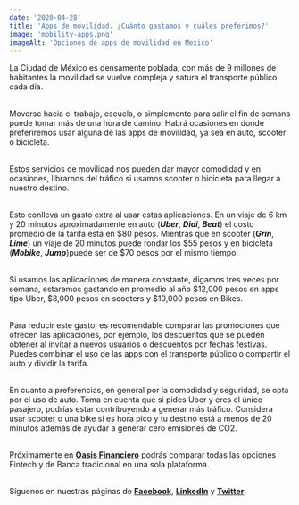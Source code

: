 ```yaml
--- 
date: '2020-04-28' 
title: 'Apps de movilidad. ¿Cuánto gastamos y cuáles preferimos?' 
image: 'mobility-apps.png'
imageAlt: 'Opciones de apps de movilidad en Mexico'
--- 
```


La Ciudad de México es densamente poblada, con más de 9 millones de habitantes la movilidad se vuelve compleja y satura el transporte público cada día. <br/><br/>

Moverse hacia el trabajo, escuela, o simplemente para salir el fin de semana puede tomar más de una hora de camino. Habrá ocasiones en donde preferiremos usar alguna de las apps de movilidad, ya sea en auto, scooter o bicicleta. <br/><br/>

Estos servicios de movilidad nos pueden dar mayor comodidad y en ocasiones, librarnos del tráfico si usamos scooter o bicicleta para llegar a nuestro destino. <br/><br/>

Esto conlleva un gasto extra al usar estas aplicaciones. En un viaje de 6 km y 20 minutos aproximadamente en auto (***Uber***, ***Didi***, ***Beat***) el costo promedio de la tarifa está en $80 pesos. Mientras que en scooter (***Grin***, ***Lime***) un viaje de 20 minutos puede rondar los $55 pesos y en bicicleta (***Mobike***, ***Jump***)puede ser de $70 pesos por el mismo tiempo. <br/><br/>

Si usamos las aplicaciones de manera constante, digamos tres veces por semana, estaremos gastando en promedio al año $12,000 pesos en apps tipo Uber, $8,000 pesos en scooters y $10,000 pesos en Bikes. <br/><br/>

Para reducir este gasto, es recomendable comparar las promociones que ofrecen las aplicaciones, por ejemplo, los descuentos que se pueden obtener al invitar a nuevos usuarios o descuentos por fechas festivas. Puedes combinar el uso de las apps con el transporte público o compartir el auto y dividir la tarifa. <br/><br/>

En cuanto a preferencias, en general por la comodidad y seguridad, se opta por el uso de auto. Toma en cuenta que si pides Uber y eres el único pasajero, podrías estar contribuyendo a generar más tráfico. Considera usar scooter o una bike si es hora pico y tu destino está a menos de 20 minutos además de ayudar a generar cero emisiones de CO2. <br/><br/>

Próximamente en **[Oasis Financiero](https://www.oasisfinanciero.mx)** podrás comparar todas las opciones Fintech y de Banca tradicional en una sola plataforma. <br/><br/>

Síguenos en nuestras páginas de **[Facebook](https://facebook.com/oasisfinanciero)**, **[LinkedIn](https://www.linkedin.com/company/oasisfinanciero/)** y **[Twitter](https://twitter.com/oasisfintech)**.